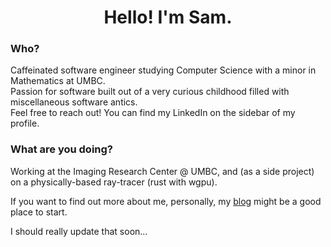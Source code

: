 <h1 align="center">Hello! I'm Sam.</h1>
<h3>Who?</h3>
Caffeinated software engineer studying Computer Science with a minor in Mathematics at UMBC.</br>
Passion for software built out of a very curious childhood filled with miscellaneous software antics.</br>
Feel free to reach out! You can find my LinkedIn on the sidebar of my profile.</br>
<h3>What are you doing?</h3>
Working at the Imaging Research Center @ UMBC, and (as a side project) on a physically-based ray-tracer (rust with wgpu).

If you want to find out more about me, personally, my <a href="https://samcc.me/about/">blog</a> might be a good place to start.

I should really update that soon...
